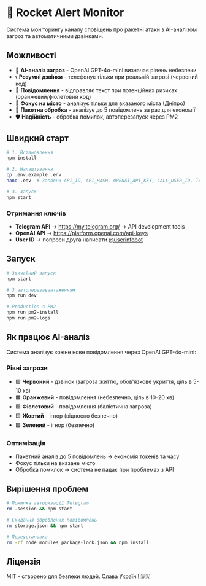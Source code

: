 # 🚨 Rocket Alert Monitor

Система моніторингу каналу сповіщень про ракетні атаки з AI-аналізом загроз та автоматичними дзвінками.

## Можливості

- 🤖 **AI-аналіз загроз** - OpenAI GPT-4o-mini визначає рівень небезпеки
- 📞 **Розумні дзвінки** - телефонує тільки при реальній загрозі (червоний код)
- 💬 **Повідомлення** - відправляє текст при потенційних ризиках (оранжевий/фіолетовий код)
- 🎯 **Фокус на місто** - аналізує тільки для вказаного міста (Дніпро)
- 🔄 **Пакетна обробка** - аналізує до 5 повідомлень за раз для економії
- 🛡️ **Надійність** - обробка помилок, автоперезапуск через PM2

## Швидкий старт

```bash
# 1. Встановлення
npm install

# 2. Налаштування
cp .env.example .env
nano .env  # Заповни API_ID, API_HASH, OPENAI_API_KEY, CALL_USER_ID, TARGET_CITY

# 3. Запуск
npm start
```

### Отримання ключів

- **Telegram API** → https://my.telegram.org/ → API development tools
- **OpenAI API** → https://platform.openai.com/api-keys
- **User ID** → попроси друга написати [@userinfobot](https://t.me/userinfobot)

## Запуск

```bash
# Звичайний запуск
npm start

# З автоперезавантаженням
npm run dev

# Production з PM2
npm run pm2-install
npm run pm2-logs
```

## Як працює AI-аналіз

Система аналізує кожне нове повідомлення через OpenAI GPT-4o-mini:

### Рівні загрози
- 🟥 **Червоний** - дзвінок (загроза життю, обов'язкове укриття, ціль в 5-10 хв)
- 🟧 **Оранжевий** - повідомлення (небезпечно, ціль в 10-20 хв)
- 🟪 **Фіолетовий** - повідомлення (балістична загроза)
- 🟨 **Жовтий** - ігнор (відносно безпечно)
- 🟩 **Зелений** - ігнор (безпечно)

### Оптимізація
- Пакетний аналіз до 5 повідомлень → економія токенів та часу
- Фокус тільки на вказане місто
- Обробка помилок → система не падає при проблемах з API

## Вирішення проблем

```bash
# Помилка авторизації Telegram
rm .session && npm start

# Скидання оброблених повідомлень
rm storage.json && npm start

# Переустановка
rm -rf node_modules package-lock.json && npm install
```

## Ліцензія

MIT - створено для безпеки людей. Слава Україні! 🇺🇦